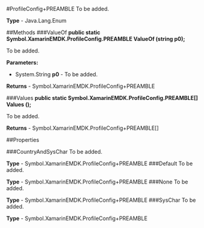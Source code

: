 #ProfileConfig+PREAMBLE
To be added.

**Type** - Java.Lang.Enum

##Methods
###ValueOf
**public static Symbol.XamarinEMDK.ProfileConfig.PREAMBLE ValueOf (string p0);**

To be added.

**Parameters:** 

* System.String **p0** - To be added.

**Returns** - Symbol.XamarinEMDK.ProfileConfig+PREAMBLE

###Values
**public static Symbol.XamarinEMDK.ProfileConfig.PREAMBLE[] Values ();**

To be added.


**Returns** - Symbol.XamarinEMDK.ProfileConfig+PREAMBLE[]

##Properties

###CountryAndSysChar
To be added.

**Type** - Symbol.XamarinEMDK.ProfileConfig+PREAMBLE
###Default
To be added.

**Type** - Symbol.XamarinEMDK.ProfileConfig+PREAMBLE
###None
To be added.

**Type** - Symbol.XamarinEMDK.ProfileConfig+PREAMBLE
###SysChar
To be added.

**Type** - Symbol.XamarinEMDK.ProfileConfig+PREAMBLE


